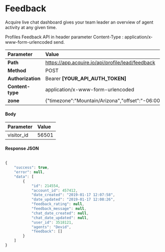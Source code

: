 # Feedback

Acquire live chat dashboard gives your team leader an overview of agent activity at any given time.

Profiles Feedback API in header parameter Content-Type : application/x-www-form-urlencoded send.

| Parameter | Value |
| :--- | :--- |
| **Path** | https://app.acquire.io/api/profile/lead/feedback |
| **Method** | POST |
| **Authorization** | Bearer **\[YOUR\_API\_AUTH\_TOKEN\]** |
| **Content-type** | application/x-www-form-urlencoded |
| **zone** | {"timezone":"Mountain/Arizona","offset":"-06:00"} |

#### Body

| Parameter | Value |
| :--- | :--- |
|  visitor\_id | 56501 |

#### **Response JSON**

```javascript

{
    "success": true,
    "error": null,
    "data": [
        {
            "id": 214554,
            "account_id": 457412,
            "date_created": "2019-01-17 12:07:58",
            "date_updated": "2019-01-17 12:08:26",
            "feedback_rating": null,
            "feedback_message": null,
            "chat_date_created": null,
            "chat_date_updated": null,
            "user_id": 3518121,
            "agents": "Devid",
            "feedback": []
        }
    ]
}
```

